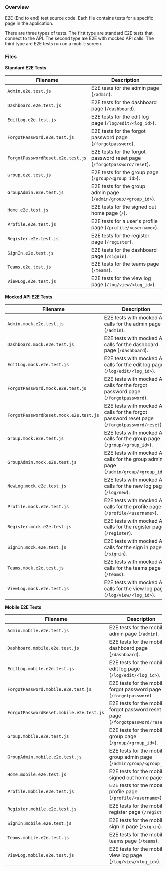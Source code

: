 ### Overview

E2E (End to end) test source code.  Each file contains tests for a specific page in the application.

There are three types of tests.  The first type are standard E2E tests that connect to the API.  The second type are 
E2E with mocked API calls.  The third type are E2E tests run on a mobile screen.

### Files

**Standard E2E Tests**

| Filename                          | Description                                                                               |
|-----------------------------------|-------------------------------------------------------------------------------------------|
| `Admin.e2e.test.js`               | E2E tests for the admin page (`/admin`).                                                  |
| `Dashboard.e2e.test.js`           | E2E tests for the dashboard page (`/dashboard`).                                          |
| `EditLog.e2e.test.js`             | E2E tests for the edit log page (`/log/edit/<log_id>`).                                   |
| `ForgotPassword.e2e.test.js`      | E2E tests for the forgot password page (`/forgotpassword`).                               |
| `ForgotPasswordReset.e2e.test.js` | E2E tests for the forgot password reset page (`/forgotpassword/reset`).                   |
| `Group.e2e.test.js`               | E2E tests for the group page (`/group/<group_id>`).                                       |
| `GroupAdmin.e2e.test.js`          | E2E tests for the group admin page (`/admin/group/<group_id>`).                           |
| `Home.e2e.test.js`                | E2E tests for the signed out home page (`/`).                                             |
| `Profile.e2e.test.js`             | E2E tests for a user's profile page (`/profile/<username>`).                              |
| `Register.e2e.test.js`            | E2E tests for the register page (`/register`).                                            |
| `SignIn.e2e.test.js`              | E2E tests for the dashboard page (`/signin`).                                             |
| `Teams.e2e.test.js`               | E2E tests for the teams page (`/teams`).                                                  |
| `ViewLog.e2e.test.js`             | E2E tests for the view log page (`/log/view/<log_id>`).                                   |

**Mocked API E2E Tests**

| Filename                               | Description                                                                                   |
|----------------------------------------|-----------------------------------------------------------------------------------------------|
| `Admin.mock.e2e.test.js`               | E2E tests with mocked API calls for the admin page (`/admin`).                                |
| `Dashboard.mock.e2e.test.js`           | E2E tests with mocked API calls for the dashboard page (`/dashboard`).                        |
| `EditLog.mock.e2e.test.js`             | E2E tests with mocked API calls for the edit log page (`/log/edit/<log_id>`).                 |
| `ForgotPassword.mock.e2e.test.js`      | E2E tests with mocked API calls for the forgot password page (`/forgotpassword`).             |
| `ForgotPasswordReset.mock.e2e.test.js` | E2E tests with mocked API calls for the forgot password reset page (`/forgotpassword/reset`). |
| `Group.mock.e2e.test.js`               | E2E tests with mocked API calls for the group page (`/group/<group_id>`).                     |
| `GroupAdmin.mock.e2e.test.js`          | E2E tests with mocked API calls for the group admin page (`/admin/group/<group_id>`).         |
| `NewLog.mock.e2e.test.js`              | E2E tests with mocked API calls for the new log page (`/log/new`).                            |
| `Profile.mock.e2e.test.js`             | E2E tests with mocked API calls for the profile page (`/profile/<username>`).                 |
| `Register.mock.e2e.test.js`            | E2E tests with mocked API calls for the register page (`/register`).                          |
| `SignIn.mock.e2e.test.js`              | E2E tests with mocked API calls for the sign in page (`/signin`).                             |
| `Teams.mock.e2e.test.js`               | E2E tests with mocked API calls for the teams page (`/teams`).                                |
| `ViewLog.mock.e2e.test.js`             | E2E tests with mocked API calls for the view log page (`/log/view/<log_id>`).                 |

**Mobile E2E Tests**

| Filename                                 | Description                                                                    |
|------------------------------------------|--------------------------------------------------------------------------------|
| `Admin.mobile.e2e.test.js`               | E2E tests for the mobile admin page (`/admin`).                                |
| `Dashboard.mobile.e2e.test.js`           | E2E tests for the mobile dashboard page (`/dashboard`).                        |
| `EditLog.mobile.e2e.test.js`             | E2E tests for the mobile edit log page (`/log/edit/<log_id>`).                 |
| `ForgotPassword.mobile.e2e.test.js`      | E2E tests for the mobile forgot password page (`/forgotpassword`).             |
| `ForgotPasswordReset.mobile.e2e.test.js` | E2E tests for the mobile forgot password reset page (`/forgotpassword/reset`). |
| `Group.mobile.e2e.test.js`               | E2E tests for the mobile group page (`/group/<group_id>`).                     |
| `GroupAdmin.mobile.e2e.test.js`          | E2E tests for the mobile group admin page (`/admin/group/<group_id>`).         |
| `Home.mobile.e2e.test.js`                | E2E tests for the mobile signed out home page (`/`).                           |
| `Profile.mobile.e2e.test.js`             | E2E tests for the mobile profile page (`/profile/<username>`).                 |
| `Register.mobile.e2e.test.js`            | E2E tests for the mobile register page (`/register`).                          |
| `SignIn.mobile.e2e.test.js`              | E2E tests for the mobile sign in page (`/signin`).                             |
| `Teams.mobile.e2e.test.js`               | E2E tests for the mobile teams page (`/teams`).                                |
| `ViewLog.mobile.e2e.test.js`             | E2E tests for the mobile view log page (`/log/view/<log_id>`).                 |

